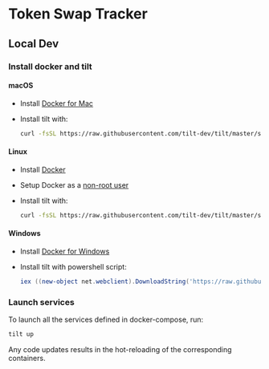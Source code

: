 # Token Swap Tracker

## Local Dev

### Install docker and tilt

#### macOS

- Install [Docker for Mac](https://docs.docker.com/desktop/mac/install/)
- Install tilt with:

  ```bash
  curl -fsSL https://raw.githubusercontent.com/tilt-dev/tilt/master/scripts/install.sh | bash
  ```

#### Linux

- Install [Docker](https://docs.docker.com/get-docker/)
- Setup Docker as a [non-root user](https://docs.docker.com/engine/install/linux-postinstall/)
- Install tilt with:

  ```bash
  curl -fsSL https://raw.githubusercontent.com/tilt-dev/tilt/master/scripts/install.sh | bash
  ```

#### Windows

- Install [Docker for Windows](https://docs.docker.com/desktop/windows/install/)
- Install tilt with powershell script:

  ```PowerShell
  iex ((new-object net.webclient).DownloadString('https://raw.githubusercontent.com/tilt-dev/tilt/master/scripts/install.ps1'))

### Launch services

To launch all the services defined in docker-compose, run:
```bash
tilt up
```
Any code updates results in the hot-reloading of the corresponding containers.
